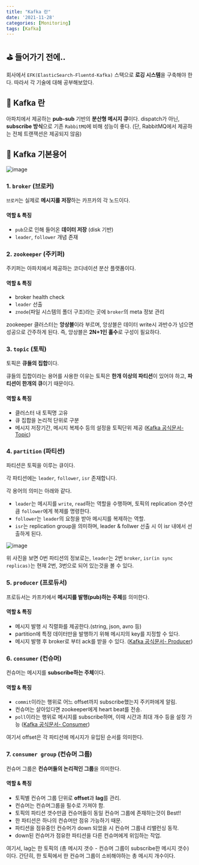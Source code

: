 ```yaml
---
title: "Kafka 란"
date: '2021-11-28'
categories: [Monitoring]
tags: [Kafka]
---
```



## ⛳ 들어가기 전에..

회사에서 `EFK(ElasticSearch-Fluentd-Kafka)` 스택으로 **로깅 시스템**을 구축해야 한다.
따라서 각 기술에 대해 공부해보았다.


## 📩 Kafka 란

아파치에서 제공하는 **pub-sub** 기반의 **분산형 메시지 큐**이다.
dispatch가 아닌, **subscribe 방식**으로 기존 `RabbitMQ`에 비해 성능이 좋다.
(단, RabbitMQ에서 제공하는 전체 트랜잭션은 제공되지 않음)


## 🧱 Kafka 기본용어

![image](https://user-images.githubusercontent.com/55419159/143737608-fd87cbb9-3ae8-4dc0-81be-ed64de1cf889.png)

### 1. `broker` (브로커)

`브로커`는 실제로 **메시지를 저장**하는 카프카의 각 노드이다.

#### 역할 & 특징
- `pub`으로 인해 들어온 **데이터 저장** (disk 기반)
- `leader`, `follower` 개념 존재


### 2. `zookeeper` (주키퍼)

주키퍼는 아파치에서 제공하는 코디네이션 분산 플랫폼이다.

#### 역할 & 특징
- broker health check
- `leader` 선출
- `znode`(파일 시스템의 폴더 구조)라는 곳에 `broker`의 meta 정보 관리

zookeeper 클러스터는 **앙상블**이라 부르며, 앙상블은 데이터 write시 과반수가 넘으면 성공으로 간주하게 된다.
즉, 앙상블은 **2N+1인 홀수**로 구성이 필요하다.

### 3. `topic` (토픽)

토픽은 **큐들의 집합**이다.

큐들의 집합이라는 용어를 사용한 이유는 토픽은 **한개 이상의 파티션**이 있어야 하고, **파티션이 한개의 큐**이기 때문이다.

#### 역할 & 특징
- 클러스터 내 토픽명 고유
- 큐 집합을 논리적 단위로 구분
- 메시지 저장기간, 메시지 복제수 등의 설정을 토픽단위 제공 ([Kafka 공식문서- Topic](https://kafka.apache.org/23/documentation.html#topicconfigs))


### 4. `partition` (파티션)

파티션은 토픽을 이루는 큐이다.

각 파티션에는 `leader`, `follower`, `isr` 존재합니다.


각 용어의 의미는 아래와 같다.

- `leader`는 메시지를 `write`, `read`하는 역할을 수행하며, 토픽의 replication 갯수만큼 `follower`에게 복제를 명령한다.
- `follower`는 `leader`의 요청을 받아 메시지를 복제하는 역할.
- `isr`는 replication group을 의미하며, leader & follwer 선출 시 이 isr 내에서 선출하게 된다.

![image](https://user-images.githubusercontent.com/55419159/143746108-38d945e4-9723-446a-a07c-6a42ea37feba.png)


위 사진을 보면 0번 파티션의 정보로는,
`leader`는 2번 `broker`, `isr(in sync replicas)`는 현재 2번, 3번으로 되어 있는것을 볼 수 있다.



### 5. `producer` (프로듀서)

프로듀서는 카프카에서 **메시지를 발행(pub)하는 주체**를 의미한다.

#### 역할 & 특징

- 메시지 발행 시 직렬화를 제공한다.(string, json, avro 등)
- partition에 특정 데이터만을 발행하기 위해 메시지의 key를 지정할 수 있다.
- 메시지 발행 후 broker로 부터 ack를 받을 수 있다. ([Kafka 공식문서- Producer](https://kafka.apache.org/23/documentation.html#producerapi))


### 6. `consumer` (컨슈머)

컨슈머는 메시지를 **subscribe하는 주체**이다.

#### 역할 & 특징

- `commit`이라는 행위로 어느 offset까지 subscribe했는지 주키퍼에게 알림.
- 컨슈머는 살아있다면 zookeeper에게 heart beat를 전송.
- `poll`이라는 행위로 메시지를 subscribe하며, 이때 시간과 최대 개수 등을 설정 가능 ([Kafka 공식문서- Consumer](https://kafka.apache.org/23/documentation.html#consumerconfigs)) 

여기서 offset은 각 파티션에 메시지가 유입된 순서를 의미한다.

### 7. `consumer group` (컨슈머 그룹)

컨슈머 그룹은 **컨슈머들의 논리적인 그룹**을 의미한다.

#### 역할 & 특징

- 토픽별 컨슈머 그룹 단위로 **offset**과 **lag**를 관리.
- 컨슈머는 컨슈머그룹을 필수로 가져야 함.
- 토픽의 파티션 갯수만큼 컨슈머들이 동일 컨슈머 그룹에 존재하는것이 Best!!
- 한 파티션은 하나의 컨슈머만 점유 가능하기 때문.
- 파티션을 점유중인 컨슈머가 down 되었을 시 컨슈머 그룹내 리밸런싱 동작.
- down된 컨슈머가 점유한 파티션을 다른 컨슈머에게 위임하는 작업.


여기서, lag는 한 토픽의 (총 메시지 갯수 - 컨슈머 그룹이 subscribe한 메시지 갯수) 이다.
간단히, 한 토픽에서 한 컨슈머 그룹이 소비해야하는 총 메시지 개수이다.
